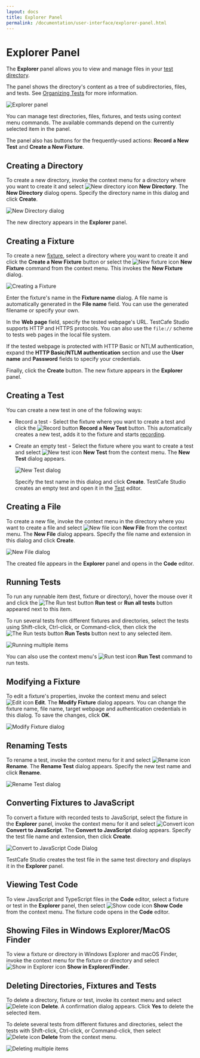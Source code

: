 ```yaml
---
layout: docs
title: Explorer Panel
permalink: /documentation/user-interface/explorer-panel.html
---
```

# Explorer Panel

The **Explorer** panel allows you to view and manage files in your [test directory](../working-with-testcafe-studio/organizing-tests.md#test-directory).

The panel shows the directory's content as a tree of subdirectories, files, and tests. See [Organizing Tests](../working-with-testcafe-studio/organizing-tests.md) for more information.

![Explorer panel](../../images/working-with-testcafe-studio/explorer-panel.png)

You can manage test directories, files, fixtures, and tests using context menu commands. The available commands depend on the currently selected item in the panel.

The panel also has buttons for the frequently-used actions: **Record a New Test** and **Create a New Fixture**.

## Creating a Directory

To create a new directory, invoke the context menu for a directory where you want to create it and select ![New directory icon](../../images/user-interface/context-menu/new-directory.png) **New Directory**. The **New Directory** dialog opens. Specify the directory name in this dialog and click **Create**.

![New Directory dialog](../../images/user-interface/dialogs/new-directory-dialog.png)

The new directory appears in the **Explorer** panel.

## Creating a Fixture

To create a new [fixture](../working-with-testcafe-studio/recording-tests/README.md#creating-fixtures), select a directory where you want to create it and click the  **Create a New Fixture** button or select the ![New fixture icon](../../images/user-interface/context-menu/new-fixture.png) **New Fixture** command from the context menu. This invokes the **New Fixture** dialog.

![Creating a Fixture](../../images/user-interface/dialogs/new-fixture-dialog.png)

Enter the fixture's name in the **Fixture name** dialog. A file name is automatically generated in the **File name** field. You can use the generated filename or specify your own.

In the **Web page** field, specify the tested webpage's URL. TestCafe Studio supports HTTP and HTTPS protocols. You can also use the `file://` scheme to tests web pages in the local file system.

If the tested webpage is protected with HTTP Basic or NTLM authentication, expand the **HTTP Basic/NTLM authentication** section and use the **User name** and **Password** fields to specify your credentials.

Finally, click the **Create** button. The new fixture appears in the **Explorer** panel.

## Creating a Test

You can create a new test in one of the following ways:

* Record a test - Select the fixture where you want to create a test and click the ![Record button](../../images/getting-started/record-test-icon.png) **Record a New Test** button. This automatically creates a new test, adds it to the fixture and starts [recording](../working-with-testcafe-studio/recording-tests/README.md).

* Create an empty test - Select the fixture where you want to create a test and select ![New test icon](../../images/user-interface/context-menu/new-test.png) **New Test** from the context menu. The **New Test** dialog appears.

    ![New Test dialog](../../images/user-interface/dialogs/new-test-dialog.png)

    Specify the test name in this dialog and click **Create**. TestCafe Studio creates an empty test and open it in the [Test](test-editor.md) editor.

## Creating a File

To create a new file,  invoke the context menu in the directory where you want to create a file and select ![New file icon](../../images/user-interface/context-menu/new-file.png) **New File** from the context menu. The **New File** dialog appears. Specify the file name and extension in this dialog and click **Create**.

![New File dialog](../../images/user-interface/dialogs/new-file-dialog.png)

The created file appears in the **Explorer** panel and opens in the **Code** editor.

## Running Tests

To run any runnable item (test, fixture or directory), hover the mouse over it and click the ![The Run test button](../../images/user-interface/context-menu/run-tests.png) **Run test** or **Run all tests** button appeared next to this item.

To run several tests from different fixtures and directories, select the tests using Shift-click, Ctrl-click, or Command-click, then click the ![The Run tests button](../../images/user-interface/context-menu/run-tests.png) **Run Tests** button next to any selected item.

![Running multiple items](../../images/user-interface/running-multiple-items.png)

You can also use the context menu's ![Run test icon](../../images/user-interface/context-menu/run-tests.png) **Run Test** command to run tests.

## Modifying a Fixture

To edit a fixture's properties, invoke the context menu and select ![Edit icon](../../images/user-interface/context-menu/fixture-modify.png) **Edit**. The **Modify Fixture** dialog appears. You can change the fixture name, file name, target webpage and authentication credentials in this dialog. To save the changes, click **OK**.

![Modify Fixture dialog](../../images/user-interface/dialogs/modify-fixture-dialog.png)

## Renaming Tests

To rename a test, invoke the context menu for it and select ![Rename icon](../../images/user-interface/context-menu/rename.png) **Rename**. The **Rename Test** dialog appears. Specify the new test name and click **Rename**.

![Rename Test dialog](../../images/user-interface/dialogs/rename-test-dialog.png)

## Converting Fixtures to JavaScript

To convert a fixture with recorded tests to JavaScript, select the fixture in the **Explorer** panel, invoke the context menu for it and select ![Convert icon](../../images/user-interface/context-menu/convert.png) **Convert to JavaScript**. The **Convert to JavaScript** dialog appears. Specify the test file name and extension, then click **Create**.

![Convert to JavaScript Code Dialog](../../images//user-interface/dialogs/convert-dialog.png)

TestCafe Studio creates the test file in the same test directory and displays it in the **Explorer** panel.

## Viewing Test Code

To view JavaScript and TypeScript files in the **Code** editor, select a fixture or test in the **Explorer** panel, then select ![Show code icon](../../images/user-interface/context-menu/show-code.png) **Show Code** from the context menu. The fixture code opens in the **Code** editor.

## Showing Files in Windows Explorer/MacOS Finder

To view a fixture or directory in Windows Explorer and macOS Finder, invoke the context menu for the fixture or directory and select ![Show in Explorer icon](../../images/user-interface/context-menu/show-in-explorer.png) **Show in Explorer/Finder**.

## Deleting Directories, Fixtures and Tests

To delete a directory, fixture or test, invoke its context menu and select ![Delete icon](../../images/user-interface/context-menu/delete.png) **Delete**. A confirmation dialog appears. Click **Yes** to delete the selected item.

To delete several tests from different fixtures and directories, select the tests with Shift-click, Ctrl-click, or Command-click, then select ![Delete icon](../../images/user-interface/context-menu/delete.png) **Delete** from the context menu.

![Deleting multiple items](../../images//user-interface/deleting-multiple-items.png)
